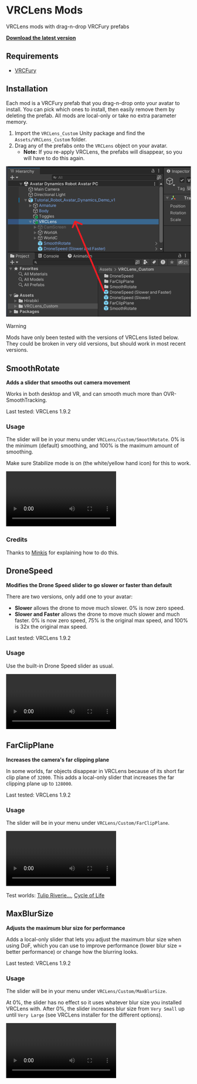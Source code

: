 # VRCLens Mods

VRCLens mods with drag-n-drop VRCFury prefabs

[**Download the latest version**](https://github.com/gummidot/VRCLens-Mods/releases/tag/v1.3.0)

## Requirements

- [VRCFury](https://vrcfury.com/download)

## Installation

Each mod is a VRCFury prefab that you drag-n-drop onto your avatar to install.
You can pick which ones to install, then easily remove them by deleting the prefab.
All mods are local-only or take no extra parameter memory.

1. Import the `VRCLens_Custom` Unity package and find the `Assets/VRCLens_Custom` folder.
1. Drag any of the prefabs onto the `VRCLens` object on your avatar.
   - **Note:** If you re-apply VRCLens, the prefabs will disappear, so you will have to do this again.

![!VRCFury Installation](Doc/VRCFury_Install.png)

> [!WARNING]
> Mods have only been tested with the versions of VRCLens listed below. They could be broken in very old versions, but should work in most recent versions.

## SmoothRotate

**Adds a slider that smooths out camera movement**

Works in both desktop and VR, and can smooth much more than OVR-SmoothTracking.

Last tested: VRCLens 1.9.2

### Usage

The slider will be in your menu under `VRCLens/Custom/SmoothRotate`.
0% is the minimum (default) smoothing, and 100% is the maximum amount of smoothing.

Make sure Stabilize mode is on (the white/yellow hand icon) for this to work.

<video src="https://github.com/user-attachments/assets/05d5c2fd-28e6-4f38-8b98-11be5db84a1b"></video>

### Credits

Thanks to [Minkis](https://www.youtube.com/watch?v=XMcTfFoNUHA) for explaining how to do this.

## DroneSpeed

**Modifies the Drone Speed slider to go slower or faster than default**

There are two versions, only add one to your avatar:

- **Slower** allows the drone to move much slower. 0% is now zero speed.
- **Slower and Faster** allows the drone to move much slower and much faster. 0% is now zero speed, 75% is the original max speed, and 100% is 32x the original max speed.

Last tested: VRCLens 1.9.2

### Usage

Use the built-in Drone Speed slider as usual.

<video src="https://github.com/user-attachments/assets/672eee73-1523-4737-9267-767bda7d8efb"></video>

## FarClipPlane

**Increases the camera's far clipping plane**

In some worlds, far objects disappear in VRCLens because of its short far clip plane of `32000`.
This adds a local-only slider that increases the far clipping plane up to `128000`.

Last tested: VRCLens 1.9.2

### Usage

The slider will be in your menu under `VRCLens/Custom/FarClipPlane`.

<video src="https://github.com/user-attachments/assets/bb43007a-006c-4075-aa23-1c9b4624e407"></video>

Test worlds: [Tulip Riverie․․․](https://vrchat.com/home/world/wrld_fcad2657-05c6-4226-ac5d-9cd1688beb74/info), [Cycle of Life](https://vrchat.com/home/world/wrld_cd085851-4baf-4fb8-9a2a-e0e20f686502/info)

## MaxBlurSize

**Adjusts the maximum blur size for performance**

Adds a local-only slider that lets you adjust the maximum blur size when using DoF, which you can use to improve performance (lower blur size = better performance) or change how the blurring looks.

Last tested: VRCLens 1.9.2

### Usage

The slider will be in your menu under `VRCLens/Custom/MaxBlurSize`.

At 0%, the slider has no effect so it uses whatever blur size you installed VRCLens with. After 0%, the slider increases blur size from `Very Small` up until `Very Large` (see VRCLens installer for the different options).

<video src="https://github.com/user-attachments/assets/d929ee5a-3fec-4bab-8f0e-3e6255932236"></video>
